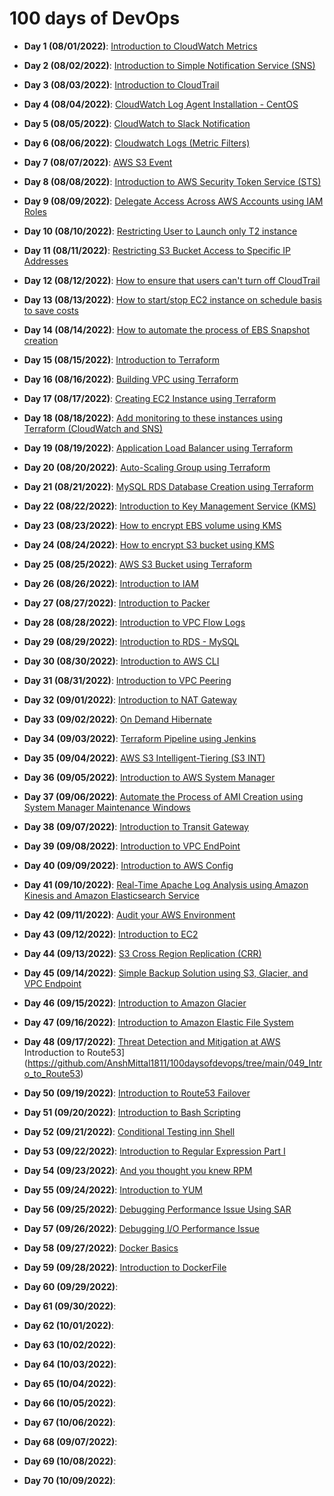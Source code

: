 # 100 days of DevOps

* **Day 1 (08/01/2022)**: [Introduction to CloudWatch Metrics](https://github.com/AnshMittal1811/100daysofdevops/tree/main/001_Intro_to_CloudWatch_Metrics)

* **Day 2 (08/02/2022)**: [Introduction to Simple Notification Service (SNS)](https://github.com/AnshMittal1811/100daysofdevops/tree/main/002_Intro_to_SNS)

* **Day 3 (08/03/2022)**: [Introduction to CloudTrail](https://github.com/AnshMittal1811/100daysofdevops/tree/main/003_Intro_to_CloudTrail)

* **Day 4 (08/04/2022)**: [CloudWatch Log Agent Installation - CentOS](https://github.com/AnshMittal1811/100daysofdevops/tree/main/004_CloudWatch_Log_Agent_Installation)

* **Day 5 (08/05/2022)**: [CloudWatch to Slack Notification](https://github.com/AnshMittal1811/100daysofdevops/tree/main/005_CloudWatch2Slack_Notification)

* **Day 6 (08/06/2022)**: [Cloudwatch Logs (Metric Filters)](https://github.com/AnshMittal1811/100daysofdevops/tree/main/006_CloudWatch_Logs_Metric_Filters)

* **Day 7 (08/07/2022)**: [AWS S3 Event](https://github.com/AnshMittal1811/100daysofdevops/tree/main/007_AWS_S3_Event)

* **Day 8 (08/08/2022)**: [Introduction to AWS Security Token Service (STS)](https://github.com/AnshMittal1811/100daysofdevops/tree/main/008_Intro_to_AWS_STS)

* **Day 9 (08/09/2022)**: [Delegate Access Across AWS Accounts using IAM Roles](https://github.com/AnshMittal1811/100daysofdevops/tree/main/009_Delegate_Access_across_AWS_Acc_using_IAM_roles)

* **Day 10 (08/10/2022)**: [Restricting User to Launch only T2 instance](https://github.com/AnshMittal1811/100daysofdevops/tree/main/010_Restricting_user_launch_only_t2_instance)

* **Day 11 (08/11/2022)**: [Restricting S3 Bucket Access to Specific IP Addresses](https://github.com/AnshMittal1811/100daysofdevops/tree/main/011_Restricting_S3_bucket_Access_to_Specific_IP_address)

* **Day 12 (08/12/2022)**: [How to ensure that users can't turn off CloudTrail](https://github.com/AnshMittal1811/100daysofdevops/tree/main/012_Ensuring_Users_Cant_Turn_Off_CloudTrail)

* **Day 13 (08/13/2022)**: [How to start/stop EC2 instance on schedule basis to save costs](https://github.com/AnshMittal1811/100daysofdevops/tree/main/013_Starting_Stopping_EC2_instance_scheduled)

* **Day 14 (08/14/2022)**: [How to automate the process of EBS Snapshot creation](https://github.com/AnshMittal1811/100daysofdevops/tree/main/014_Automating_EBS_Snapshot_Creation)

* **Day 15 (08/15/2022)**: [Introduction to Terraform](https://github.com/AnshMittal1811/100daysofdevops/tree/main/015_Intro_to_Terraform)

* **Day 16 (08/16/2022)**: [Building VPC using Terraform](https://github.com/AnshMittal1811/100daysofdevops/tree/main/016_Building_VPC_using_Terraform)

* **Day 17 (08/17/2022)**: [Creating EC2 Instance using Terraform](https://github.com/AnshMittal1811/100daysofdevops/tree/main/017_Creating_EC2_Instance_using_Terraform)

* **Day 18 (08/18/2022)**: [Add monitoring to these instances using Terraform (CloudWatch and SNS)](https://github.com/AnshMittal1811/100daysofdevops/tree/main/018_Monitoring_Instances_using_Terraform_CloudWatch_and_SNS)

* **Day 19 (08/19/2022)**: [Application Load Balancer using Terraform](https://github.com/AnshMittal1811/100daysofdevops/tree/main/019_Application_Load_Balancer_using_Terraform)

* **Day 20 (08/20/2022)**: [Auto-Scaling Group using Terraform](https://github.com/AnshMittal1811/100daysofdevops/tree/main/020_Autoscaling_Group_using_Terraform)

* **Day 21 (08/21/2022)**: [MySQL RDS Database Creation using Terraform](https://github.com/AnshMittal1811/100daysofdevops/tree/main/021_MySQL_RDS_Database_Creation_using_Terraform)

* **Day 22 (08/22/2022)**: [Introduction to Key Management Service (KMS)](https://github.com/AnshMittal1811/100daysofdevops/tree/main/022_Intro_to_KMS)

* **Day 23 (08/23/2022)**: [How to encrypt EBS volume using KMS](https://github.com/AnshMittal1811/100daysofdevops/tree/main/023_Encrypting_EBS_Volume_using_KMS)

* **Day 24 (08/24/2022)**: [How to encrypt S3 bucket using KMS](https://github.com/AnshMittal1811/100daysofdevops/tree/main/024_Encrypting_S3_Bucket_using_KMS)

* **Day 25 (08/25/2022)**: [AWS S3 Bucket using Terraform](https://github.com/AnshMittal1811/100daysofdevops/tree/main/025_AWS_S3_Bucket_using_Terraform)

* **Day 26 (08/26/2022)**: [Introduction to IAM](https://github.com/AnshMittal1811/100daysofdevops/tree/main/026_Intro_to_IAM)

* **Day 27 (08/27/2022)**: [Introduction to Packer](https://github.com/AnshMittal1811/100daysofdevops/tree/main/027_Intro_to_Packer)

* **Day 28 (08/28/2022)**: [Introduction to VPC Flow Logs](https://github.com/AnshMittal1811/100daysofdevops/tree/main/028_Intro_to_VPC_Flow_Logs)

* **Day 29 (08/29/2022)**: [Introduction to RDS - MySQL](https://github.com/AnshMittal1811/100daysofdevops/tree/main/029_Intro_to_RDS_MySQL)

* **Day 30 (08/30/2022)**: [Introduction to AWS CLI](https://github.com/AnshMittal1811/100daysofdevops/tree/main/030_Intro_to_AWS_CLI)

* **Day 31 (08/31/2022)**: [Introduction to VPC Peering](https://github.com/AnshMittal1811/100daysofdevops/tree/main/031_Intro_to_VPC_Peering)

* **Day 32 (09/01/2022)**: [Introduction to NAT Gateway](https://github.com/AnshMittal1811/100daysofdevops/tree/main/032_Intro_to_NAT_Gateway)

* **Day 33 (09/02/2022)**: [On Demand Hibernate](https://github.com/AnshMittal1811/100daysofdevops/tree/main/033_On_Demand_Hibernate)

* **Day 34 (09/03/2022)**: [Terraform Pipeline using Jenkins](https://github.com/AnshMittal1811/100daysofdevops/tree/main/034_Terraform_Pipeline_using_Jenkins)

* **Day 35 (09/04/2022)**: [AWS S3 Intelligent-Tiering (S3 INT)](https://github.com/AnshMittal1811/100daysofdevops/tree/main/035_AWS_S3_Intelligent_Tiering_S3_INT)

* **Day 36 (09/05/2022)**: [Introduction to AWS System Manager](https://github.com/AnshMittal1811/100daysofdevops/tree/main/036_Intro_to_AWS_System_Manager)

* **Day 37 (09/06/2022)**: [Automate the Process of AMI Creation using System Manager Maintenance Windows](https://github.com/AnshMittal1811/100daysofdevops/tree/main/037_Automating_AMI_Creation_using_System_Manager)

* **Day 38 (09/07/2022)**: [Introduction to Transit Gateway](https://github.com/AnshMittal1811/100daysofdevops/tree/main/038_Intro_to_Transit_Gateway)

* **Day 39 (09/08/2022)**: [Introduction to VPC EndPoint](https://github.com/AnshMittal1811/100daysofdevops/tree/main/039_Intro_to_VPC_Endpoint)

* **Day 40 (09/09/2022)**: [Introduction to AWS Config](https://github.com/AnshMittal1811/100daysofdevops/tree/main/040_Intro_to_AWSConfig)

* **Day 41 (09/10/2022)**: [Real-Time Apache Log Analysis using Amazon Kinesis and Amazon Elasticsearch Service](https://github.com/AnshMittal1811/100daysofdevops/tree/main/041_Realtime_Apache_Log_Analysis_using_Amazon_Kinesis_n_Elasticsearch_Service)

* **Day 42 (09/11/2022)**: [Audit your AWS Environment](https://github.com/AnshMittal1811/100daysofdevops/tree/main/042_Auditing_AWS_Environment)

* **Day 43 (09/12/2022)**: [Introduction to EC2](https://github.com/AnshMittal1811/100daysofdevops/tree/main/043_Intro_to_AWS_EC2)

* **Day 44 (09/13/2022)**: [S3 Cross Region Replication (CRR)](https://github.com/AnshMittal1811/100daysofdevops/tree/main/044_S3_Cross_Region_Replication_CRR)

* **Day 45 (09/14/2022)**: [Simple Backup Solution using S3, Glacier, and VPC Endpoint](https://github.com/AnshMittal1811/100daysofdevops/tree/main/045_Simple_Backup_Solution_S3_Glacier_VPC_Endpoint)

* **Day 46 (09/15/2022)**: [Introduction to Amazon Glacier](https://github.com/AnshMittal1811/100daysofdevops/tree/main/046_Intro_to_Amazon_Glacier)

* **Day 47 (09/16/2022)**: [Introduction to Amazon Elastic File System](https://github.com/AnshMittal1811/100daysofdevops/tree/main/047_Intro_to_Amazon_EFS)

* **Day 48 (09/17/2022)**: [Threat Detection and Mitigation at AWS](https://github.com/AnshMittal1811/100daysofdevops/tree/main/048_Threat_Detection_and_mitigation_at_AWS)
Introduction to Route53](https://github.com/AnshMittal1811/100daysofdevops/tree/main/049_Intro_to_Route53)

* **Day 50 (09/19/2022)**: [Introduction to Route53 Failover](https://github.com/AnshMittal1811/100daysofdevops/tree/main/050_Intro_to_Route53Failover)

* **Day 51 (09/20/2022)**: [Introduction to Bash Scripting](https://github.com/AnshMittal1811/100daysofdevops/tree/main/051_Intro_to_Bash_Scripting)

* **Day 52 (09/21/2022)**: [Conditional Testing inn Shell](https://github.com/AnshMittal1811/100daysofdevops/tree/main/052_Conditional_Testing_in_Shell)

* **Day 53 (09/22/2022)**: [Introduction to Regular Expression Part I](https://github.com/AnshMittal1811/100daysofdevops/tree/main/053_Intro_to_Regular_Expression_Part_I)

* **Day 54 (09/23/2022)**: [And you thought you knew RPM](https://github.com/AnshMittal1811/100daysofdevops/tree/main/054_RPM_Intro)

* **Day 55 (09/24/2022)**: [Introduction to YUM](https://github.com/AnshMittal1811/100daysofdevops/tree/main/055_Intro_to_YUM)

* **Day 56 (09/25/2022)**: [Debugging Performance Issue Using SAR](https://github.com/AnshMittal1811/100daysofdevops/tree/main/056_Debugging_Performance_Issue_using_SAR)

* **Day 57 (09/26/2022)**: [Debugging I/O Performance Issue](https://github.com/AnshMittal1811/100daysofdevops/tree/main/057_Debugging_IO_Performance_Issue)

* **Day 58 (09/27/2022)**: [Docker Basics](https://github.com/AnshMittal1811/100daysofdevops/tree/main/058_Docker_Basics)

* **Day 59 (09/28/2022)**: [Introduction to DockerFile](https://github.com/AnshMittal1811/100daysofdevops/tree/main/059_Intro_to_DockerFile)

* **Day 60 (09/29/2022)**: []()

* **Day 61 (09/30/2022)**: []()

* **Day 62 (10/01/2022)**: []()

* **Day 63 (10/02/2022)**: []()

* **Day 64 (10/03/2022)**: []()

* **Day 65 (10/04/2022)**: []()

* **Day 66 (10/05/2022)**: []()

* **Day 67 (10/06/2022)**: []()

* **Day 68 (09/07/2022)**: []()

* **Day 69 (10/08/2022)**: []()

* **Day 70 (10/09/2022)**: []()
